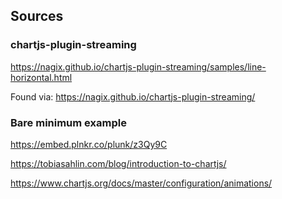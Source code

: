 ## Sources

### chartjs-plugin-streaming

https://nagix.github.io/chartjs-plugin-streaming/samples/line-horizontal.html

Found via: https://nagix.github.io/chartjs-plugin-streaming/

### Bare minimum example

https://embed.plnkr.co/plunk/z3Qy9C

https://tobiasahlin.com/blog/introduction-to-chartjs/

https://www.chartjs.org/docs/master/configuration/animations/